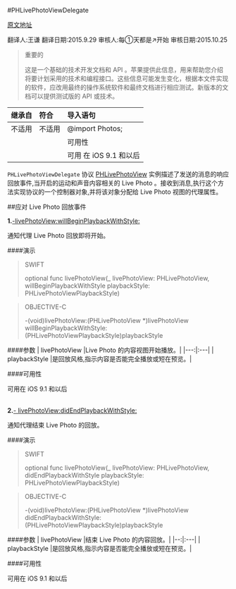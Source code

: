 #PHLivePhotoViewDelegate

[原文地址](https://developer.apple.com/library/prerelease/ios/documentation/PhotosUI/Reference/PHLivePhotoViewDelegate_Protocol/index.html#//apple_ref/occ/intfm/PHLivePhotoViewDelegate/livePhotoView:didEndPlaybackWithStyle:)

翻译人:王谦 翻译日期:2015.9.29   审核人:每①天都是↗开始 审核日期:2015.10.25


>重要的
>
>这是一个基础的技术开发文档和 API 。苹果提供此信息，用来帮助您介绍将要计划采用的技术和编程接口。这些信息可能发生变化，根据本文件实现的软件，应改用最终的操作系统软件和最终文档进行相应测试。新版本的文档可以提供测试版的 API 或技术。



| 继承自        |   符合     |    导入语句     |
|   --------   | :--------  |:----    |
| 不适用| 不适用  |   @import Photos;       |
|          |       |    可用性 |
|          |      |  可用 在 iOS 9.1 和以后  |


`PHLivePhotoViewDelegate` 协议 [PHLivePhotoView]() 实例描述了发送的消息的响应回放事件,当开启的运动和声音内容相关的 Live Photo 。接收到消息,执行这个方法实现协议的一个控制器对象,并将该对象分配给 Live Photo 视图的代理属性。


##应对 Live Photo 回放事件

**1.**[-livePhotoView:willBeginPlaybackWithStyle:]()

通知代理 Live Photo 回放即将开始。

####演示
>SWIFT
>
>optional func livePhotoView(_ livePhotoView: PHLivePhotoView,
 willBeginPlaybackWithStyle playbackStyle: PHLivePhotoViewPlaybackStyle)
 
>OBJECTIVE-C
>
>
>-(void)livePhotoView:(PHLivePhotoView *)livePhotoView
willBeginPlaybackWithStyle:(PHLivePhotoViewPlaybackStyle)playbackStyle

####参数
| livePhotoView |Live Photo 的内容视图开始播放。|
|---:|:---|
| playbackStyle |是回放风格,指示内容是否能完全播放或短在预览。|


####可用性

可用在 iOS 9.1 和以后


<br>**2.**[- livePhotoView:didEndPlaybackWithStyle:]()

通知代理结束 Live Photo 的回放。

####演示
>SWIFT
>
>optional func livePhotoView(_ livePhotoView: PHLivePhotoView,
    didEndPlaybackWithStyle playbackStyle: PHLivePhotoViewPlaybackStyle)
 
>OBJECTIVE-C
>
>
>-(void)livePhotoView:(PHLivePhotoView *)livePhotoView
didEndPlaybackWithStyle:(PHLivePhotoViewPlaybackStyle)playbackStyle


####参数
| livePhotoView |结束  Live Photo 的内容回放。|
|--:|:---|
| playbackStyle |是回放风格,指示内容是否能完全播放或短在预览。|


####可用性

可用在 iOS 9.1 和以后